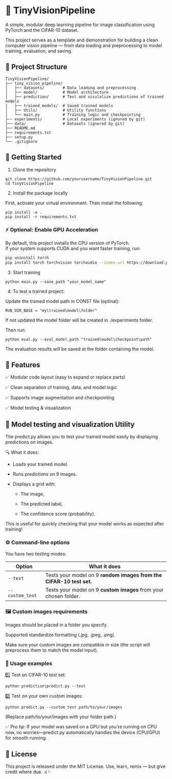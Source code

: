 # 🐉 TinyVisionPipeline
A simple, modular deep learning pipeline for image classification using PyTorch and the CIFAR-10 dataset.

This project serves as a template and demonstration for building a clean computer vision pipeline — from data loading and preprocessing to model training, evaluation, and saving.

## 📁 Project Structure
```
TinyVisionPipeline/
├── tiny_vision_pipeline/
│   ├── datasets/        # Data loading and preprocessing
│   ├── model/           # Model architecture
│   ├── prediction/      # Test and visulalize predictions of trained models
│   ├── trained_models/  # Saved trained models
│   ├── Utils/           # Utility functions
│   └── main.py          # Training logic and checkpointing
├── experiments/         # Local experiments (ignored by git)
├── data/                # Datasets (ignored by git)
├── README.md
├── requirements.txt
├── setup.py
└── .gitignore
```

## 🚀 Getting Started
1. Clone the repository

```
git clone https://github.com/yourusername/TinyVisionPipeline.git
cd TinyVisionPipeline 
```

2. Install the package locally

First, activate your virtual environment.
Then install the following:
```
pip install -e .
pip install -r requirements.txt
```
### ⚡ Optional: Enable GPU Acceleration

By default, this project installs the CPU version of PyTorch.  
If your system supports CUDA and you want faster training, run:

```bash
pip uninstall torch
pip install torch torchvision torchaudio --index-url https://download.pytorch.org/whl/cu118
````


3. Start training 
```commandline
python main.py --save_path "your_model_name"
```
4. To test a trained project:

Update the trained model path in CONST file (optinal):
```
RUN_DIR_BASE = "my\trained\model\folder"
```
If not updated the model folder will be created in ./experiments folder.

Then run:
```commandline
python eval.py --eval_model_path "trained\model\checkpoint\path"
```
The evaluation results will be saved at the folder containing the model.


## 🔧 Features

✅ Modular code layout (easy to expand or replace parts)

✅ Clean separation of training, data, and model logic

✅ Supports image augmentation and checkpointing

✅ Model testing & visualization

## 🔮 Model testing and visualization Utility

The predict.py allows you to test your trained model easily by displaying predictions on images.

🔍 What it does:
- Loads your trained model.

- Runs predictions on 9 images.

- Displays a grid with:

    - The image,
    
    - The predicted label,
    
    - The confidence score (probability).

This is useful for quickly checking that your model works as expected after training!

### ⚙️ Command-line options
You have two testing modes:

| Option          | What it does                                                        |
| --------------- | ------------------------------------------------------------------- |
| `--test`        | Tests your model on 9 **random images from the CIFAR-10 test set.** |
| `--custom_test` | Tests your model on 9 **custom images** from your chosen folder.    |

### 🖼️ Custom images requirements
Images should be placed in a folder you specify.

Supported standardize formatting (.jpg, .jpeg, .png).

Make sure your custom images are compatible in size (the script will preprocess them to match the model input).

### 🚀 Usage examples

1️⃣ Test on CIFAR-10 test set:

```python prediction\predict.py --test```

2️⃣ Test on your own custom images:
```
python predict.py --custom_test path/to/your/images
```
(Replace path/to/your/images with your folder path.)

✅ Pro tip:
If your model was saved on a GPU but you're running on CPU now, no worries—predict.py automatically handles the device (CPU/GPU) for smooth running.

## 📜 License

This project is released under the MIT License.
Use, learn, remix — but give credit where due. ⚔️✨